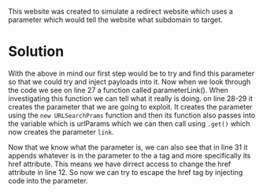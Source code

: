 This website was created to simulate a redirect website which uses a parameter which would tell the website what subdomain to target.

# Solution
With the above in mind our first step would be to try and find this parameter so that we could try and inject payloads into it. Now when we look through the code we see on line 27 a function called parameterLink(). When investigating this function we can tell what it really is doing. on line 28-29 it creates the parameter that we are going to exploit. It creates the parameter using the `new URLSearchPrams` function and then its function also passes into the variable which is urlParams which we can then call using `.get()` which now creates the parameter `link`. 

Now that we know what the parameter is, we can also see that in line 31 it appends whatever is in the parameter to the a tag and more specifically its href attribute. This means we have dirrect access to change the href attribute in line 12. So now we can try to escape the href tag by injecting code into the parameter. 
